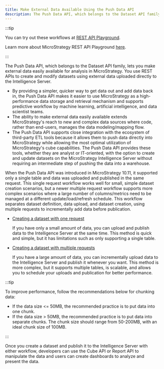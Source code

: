 ```yaml
---
title: Make External Data Available Using the Push Data API
description: The Push Data API, which belongs to the Dataset API family, lets you make external data easily available for analysis in MicroStrategy. You use REST APIs to create and modify datasets using external data uploaded directly to the Intelligence Server.
---
```


:::tip

You can try out these workflows at [REST API Playground](https://www.postman.com/microstrategysdk/workspace/microstrategy-rest-api/folder/16131298-2f45d89b-a009-455b-b181-f5e529be9121?ctx=documentation).

Learn more about MicroStrategy REST API Playground [here](/docs/getting-started/playground.md).

:::

The Push Data API, which belongs to the Dataset API family, lets you make external data easily available for analysis in MicroStrategy. You use REST APIs to create and modify datasets using external data uploaded directly to the Intelligence Server.

- By providing a simpler, quicker way to get data out and add data back in, the Push Data API makes it easier to use MicroStrategy as a high-performance data storage and retrieval mechanism and supports predictive workflow by machine learning, artificial intelligence, and data scientist teams.
- The ability to make external data easily available extends MicroStrategy's reach to new and complex data sources where code, rather than end-users, manages the data modeling/mapping flow.
- The Push Data API supports close integration with the ecosystem of third-party ETL tools because it allows them to push data directly into MicroStrategy while allowing the most optimal utilization of MicroStrategy's cube capabilities. The Push Data API provides these tools, whether they are analyst or IT-oriented, with the option to create and update datasets on the MicroStrategy Intelligence Server without requiring an intermediate step of pushing the data into a warehouse.

When the Push Data API was introduced in MicroStrategy 10.11, it supported only a single table and data was uploaded and published in the same request. This single request workflow works well for small, simple dataset creation scenarios, but a newer multiple request workflow supports more complex scenarios where a large number of columns/metrics need to be managed at a different update/load/refresh schedule. This workflow separates dataset definition, data upload, and dataset creation, using multiple requests to incrementally add data before publication.

- [Creating a dataset with one request](./create-a-dataset-with-one-request/create-a-dataset-with-one-request.md)

  If you have only a small amount of data, you can upload and publish data to the Intelligence Server at the same time. This method is quick and simple, but it has limitations such as only supporting a single table.

- [Creating a dataset with multiple requests](./create-a-dataset-incrementally-with-multiple-requests/create-a-dataset-incrementally-with-multiple-requests.md)

  If you have a large amount of data, you can incrementally upload data to the Intelligence Server and publish it whenever you want. This method is more complex, but it supports multiple tables, is scalable, and allows you to schedule your uploads and publication for better performance.

:::tip

To improve performance, follow the recommendations below for chunking data:

- If the data size <= 50MB, the recommended practice is to put data into one chunk.
- If the data size > 50MB, the recommended practice is to put data into separate chunks. The chunk size should range from 50-200MB, with an ideal chunk size of 100MB.

:::

Once you create a dataset and publish it to the Intelligence Server with either workflow, developers can use the Cube API or Report API to manipulate the data and users can create dashboards to analyze and present the data.
